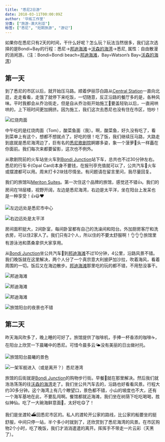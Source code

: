 ```yaml
---
title: "悉尼2日游"
date: 2018-03-11T00:00:09Z
author: '华拓工作室'
分类: ["旅游-澳大利亚"]
标签: ["悉尼", "短期旅游", "游记"]
---
```


如果你在悉尼只有2天的时间，干什么好呢？怎么玩？玩法当然很多，我们这次选择的是Bondi+Bay的行程：悉尼->[邦迪海滩](https://baike.baidu.com/item/邦迪海滩)->[沃森的海湾](https://www.sydneytoday.com/content-49911)->悉尼, 属性：自由散漫的消闲游。（注：Bondi=Bondi beach=[邦迪海滩](https://baike.baidu.com/item/邦迪海滩)，Bay=Watson’s Bay=[沃森的海湾](https://www.sydneytoday.com/content-49911)）

## 第一天

到了悉尼的市区以后，就开始压马路。顺着伊丽莎白路从[Central Station](http://www.sydneytrains.info/stations/station_details?stationId=17)一直向北逛，走走看看，走饿了就停下来吃饭，一切随意，反正沿路的餐厅多的是，各种风味。平时我都会从乔治街走，但是自从乔治街开始施工🚧要盖轻轨以后，一直闹哄哄的，上下班时间更加拥挤。因为施工，我们这次去悉尼也没有住在市区，怕吵！

![红烧肉面](https://lh3.googleusercontent.com/pw/ACtC-3fxV0ptwf3e2OpT73PK7HJGbAjiYJdxIj-_qm1ZCOFM3pc19rUC1EIC8I_DvjBwtv_AeoxC-AzAwT2pPt58JneRnm38qmXocSu3i8WdnTDJsgWXMF1xXPQEUQSXg8PC9c_QdJu-_DLQvt0a3WrS085R=w1356-h1018-no?authuser=0 "红烧肉面")

中午吃的是红烧肉面（Tom），酸菜鱼面（我）。啊，酸菜鱼，好久没有吃了，看到菜单上有这个，想都不想就点了。好吃的很！吃了饭，我们继续压马路，大路走到底就是悉尼海湾边了，巨有名的[悉尼歌剧院](https://zh.wikipedia.org/zh-hans/悉尼歌剧院)婀娜多姿，象一个菠萝🍍头一样矗在你面前。我们每次来都要留影，这次也不例外。

从歌剧院前的火车站坐火车到[Bondi Junction](https://en.wikipedia.org/wiki/Bondi_Junction,_New_South_Wales)站下车，总共也不过30分钟左右。悉尼的行车卡(Opal Card)本身不要钱，在报刊亭充值就可以了，公共汽车🚌火车或摆渡都可以用。周末打卡2块钱尽情坐。有问题请在留言里问，我尽量回复。

我们的旅馆叫[Meriton Suites](https://www.meritonsuites.com.au/)。第一次住这个品牌的旅馆，感觉还不错👍。我们的房间在18层楼，视野开阔，左边是悉尼海湾，右边是太平洋，坐在阳台上发呆也是一种享受！👍😃❤️

![左边远处是悉尼市中心](https://lh3.googleusercontent.com/jWpr0PpGdYAqL0ZUmSvMoWs7Wn61XXXkpjkoCw3MBxAuCIkfp5Kw2ZULkXKq3M-Ah1QkQ8jWT73uurqArm8zjkd5TBWzJYpj-QAm1Sk4wVQQhjHKbO7S34n15ghadlk2xEqxC7YvZLtzI3zVfQdhNPJgF4vbHwXQfEjzH8lOhOzJABxLDpa9zN5ejsClW-TVh6f98H1UUTZ7tsOUNbJthrZcOl5iwHEdSHuc9ygpLgfR8pDMxu9DQrk6sNdcQ-qu1IZ0h5vxVLczHbrQUEcqTrN678DK9oL8uk9GnLPK18L6yWdJ2a_K3T-DPpKxVM2cD7s3WW1HEmoTlzTQlxJl6I7__KtX2TQo7cf4NiLQlA-nWEjih1Q2camzeNUzOZN5BJZxN9538WCKgB1QBpR3ncPCtaZlIfsaGrDJr5FJyIqROEFghqPQKzXT1Lt_ZSIW38tfPKw9phtl-djDeSGxN-kKENecHCnPD8Sq5pfH1r0UFbtUUJtRjZjiK8gKQGScGA_S978RLajxdMEf-VTOg4dBQIKToraknnbR7EUGNT7eDUvehDoIhhev6kERjFXRuwiMJ3ChPrfDhhEpNqijc-9XNq5XzWz0_ZBmjMk=w895-h671-no "左边远处是悉尼市中心")

![右边远处是太平洋](https://lh3.googleusercontent.com/RJD5dYEQV6T2uluf2cjzEBclZNDU6hGta8pcMbxa2NDgVnpzWcMaff-mU0-SMuDszbouSFFvS-kEONIGbMCg34DxY5jppdLpQO1uLSsmh1hVzmNrXOpll_3DGSB_dDGVrCwPx74GAM-VyNxP1DAPSaPTi4QoJoBOU1uBE2ET0n4igiZDbQH8r38Z7G8qCROOynUfTnRW_RM_BgEoUAshVP04qCUVxZCPvvobpih4CG-l8TjpyFFEjq-IhTAf55cpjmJwVVPbSRAz2k51Zq6mSVNdbpl9wTs-Fb1Xb60qHs45D64777XapXKWPY7_kSoknnIw_-BmKjbHOWMl1x7OgiztAbMyqpAqfog3iHyRO-jEeD0sv41SMdPsd4vA710VEWEo2MxIrcL14DqzlDUWJkKB3rQdw2tlj5bBHwNAcJzG63btAx09b5v0B6h2PQIpgYz_bJDkq3Ibg9NRUDpMfo7Yo_Gz0kgo6_DDpeXw6pnOSVlSkFFTxBtRqbfKy4NHvFVH30ZrUnKKy_Yrq6k6M5_gt9SWc-H49d4xTlQUXRz_l5f6cZA3-2qPnxUnXgSJxyk1oaiVigUeAnI9yNcteG2tUT7JDaxB_QHqHrc=w895-h671-no "右边远处是太平洋")


房间面积挺大，2间卧室，每间卧室都有自己的洗澡间和阳台。外加厨房客厅和洗衣房，可以住2家人了。我们只有2个人，所以住的不要太舒服啊！👌👌👌旅馆里有游泳池和蒸桑拿供大家享用。

从[Bondi Junction](https://en.wikipedia.org/wiki/Bondi_Junction,_New_South_Wales)坐公共汽车🚌到[邦迪海滩](https://baike.baidu.com/item/邦迪海滩)不过10分钟，4公里，沿路风景不错。我们晚饭就在这里解决，两个人分了一个真宗意大利披萨加沙拉，吹着海风，看着周围的一切。饭后又在海边散步。[邦迪海滩](https://baike.baidu.com/item/邦迪海滩)那里吃的玩的都不错，不用愁没事干。

![邦迪海滩](https://lh3.googleusercontent.com/pw/AL9nZEWBSZrqUvexGJH38ahUc1XAZJ1og0zyj4zU9Ocx2TeCmE1D6LpTfXtCeBsUGeSPhyVDyBg4KEg3msr9gy3U4lV2C7gkd09-3cBTbsSF8JVlOmrL2coAurpO787D6BuNnMUqRFy8LIOAKhk5xuIXtTBx=w856-h671-no?authuser=0 "邦迪海滩")

![邦迪海滩](https://lh3.googleusercontent.com/pw/AL9nZEUgV2Zc2x7rd6MU2VdPrOO0a71H1DozW34azKtyvfcRrbwL6m32apRsrGMJ2DNFtP92bIZVA1eo5nM96pFtYyi8z2iasmTTUFwZbo_qzbbtLLLktaSrbd5iJ3inazzKCi1WS0Jf46FGckfATUeV9X1h=w2188-h1640-no?authuser=0 "邦迪海滩")

![邦迪海滩](https://lh3.googleusercontent.com/pw/AL9nZEUYKjGVCJtif-aJeIrLyEZUaY91k3IB3UqiKOs0frW-S1uSQwGRR0UNFwisl4-XcPLR69Gyc3r-S_LhyH5FOqM32KaFiBPbbEMJdcnFryCkj6m85B07xR_RlZ-e-207MZVeAVdpZfv95YgKW7ewIJt2=w2188-h1640-no?authuser=0 "邦迪海滩")

![旅馆阳台的夜景也不错](https://lh3.googleusercontent.com/pw/AL9nZEUumGkqKw1s8cxdOZ7wfbe6LVav6RUdCH4cuKl8bKFhE41YxUVAe0UtuiLgqjgnrhBcneESBH3B0cGFITGvLYBAkgnXm2YA4FrQdJVLQjgDwe4t61drwbhvmZVaSOQlPraWG4vLgKi6i-mpBMhbcO2i=w2188-h1640-no?authuser=0 "旅馆阳台的夜景也不错")

## 第二天

昨天海风吹多了，晚上睡的可好了。旅馆提供了咖啡机，手捧一杯香浓的咖啡☕️，在阳台上欣赏一下晨曦中的悉尼。可惜今晨多云🌤️没有美丽的日出做衬托。

![旅馆阳台晨曦的景色](https://lh3.googleusercontent.com/pw/AL9nZEU3YzHwBRmmFH2w4jRh4OMmQQgKmCb7YZpTxGBfOscsJAPRyIFlAECI3eg3ijZmrgOgitmN8DFk6TSJSjZQSiBq3tyyzYTiIlPB1UhLfBREwwCrp5WrI6lTMPdxkKxGnBk3xtf-aNqUodTdMiVaG6g5=w2188-h1640-no?authuser=0 "旅馆阳台晨曦的景色")


![一架军舰进入（或是离开？）悉尼港湾](https://lh3.googleusercontent.com/pw/AL9nZEUmYL_UxGY7R596m7HljuwDAEzMtYuizrvTXfS7pjz_8KiBGxc7s418PbSgzxL_oFFTBEg-TsJ18IuQJkGi7pmC10y0HA6oiNxU-GKSgXLNArmYzJQju9QdJoNYtXEfbB0ofK-klBTlgXtev2o5LEn-=w2188-h1640-no?authuser=0 "一架军舰进入（或是离开？）悉尼港湾")


旅馆的后街就是[Bondi Junction](https://en.wikipedia.org/wiki/Bondi_Junction,_New_South_Wales)的购物步行街。早餐🥣就在那里解决。然后我们就浩浩荡荡的往[沃森的海湾](https://www.sydneytoday.com/content-49911)走了。我们坐公共汽车去的，沿路也好看看风景。行程大约30多分钟。这个海湾上有几个瞭望口，景色都不错，小山的坡度也不大，还有一个海军基地在此，不要乱闯啊。餐馆都就近海滩，我们坐在树荫下吃吃喝喝，胜似神仙。吃了一大碗海鲜意面🍝，太好吃😋了！

我们是坐渡轮⛴️回悉尼市区的。私人的渡轮开公家的路线，比公家的船要坐的挺舒服，中间只停一站，半个多小时就到了，还欣赏到了悉尼海湾的风景。在市区购物2个小时，吃了晚饭，我们才消消遣遣的离开。挥挥手不带走一片云彩（天黑了）。